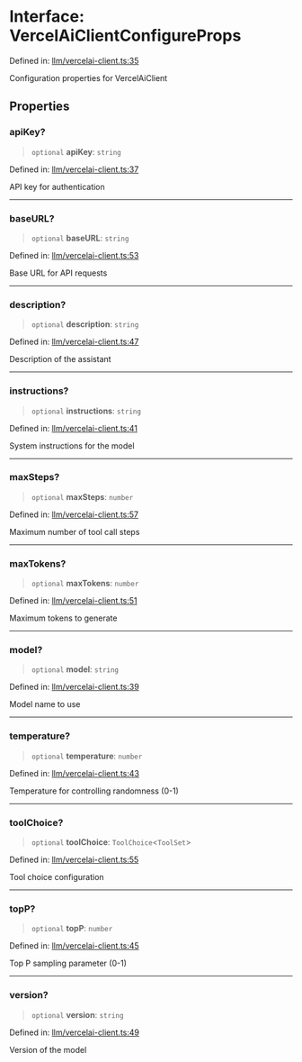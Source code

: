 # Interface: VercelAiClientConfigureProps

Defined in: [llm/vercelai-client.ts:35](https://github.com/GeoDaCenter/openassistant/blob/a5eebdb32e6bf1b6b4eedf634485568edcefaa57/packages/core/src/llm/vercelai-client.ts#L35)

Configuration properties for VercelAiClient

## Properties

### apiKey?

> `optional` **apiKey**: `string`

Defined in: [llm/vercelai-client.ts:37](https://github.com/GeoDaCenter/openassistant/blob/a5eebdb32e6bf1b6b4eedf634485568edcefaa57/packages/core/src/llm/vercelai-client.ts#L37)

API key for authentication

***

### baseURL?

> `optional` **baseURL**: `string`

Defined in: [llm/vercelai-client.ts:53](https://github.com/GeoDaCenter/openassistant/blob/a5eebdb32e6bf1b6b4eedf634485568edcefaa57/packages/core/src/llm/vercelai-client.ts#L53)

Base URL for API requests

***

### description?

> `optional` **description**: `string`

Defined in: [llm/vercelai-client.ts:47](https://github.com/GeoDaCenter/openassistant/blob/a5eebdb32e6bf1b6b4eedf634485568edcefaa57/packages/core/src/llm/vercelai-client.ts#L47)

Description of the assistant

***

### instructions?

> `optional` **instructions**: `string`

Defined in: [llm/vercelai-client.ts:41](https://github.com/GeoDaCenter/openassistant/blob/a5eebdb32e6bf1b6b4eedf634485568edcefaa57/packages/core/src/llm/vercelai-client.ts#L41)

System instructions for the model

***

### maxSteps?

> `optional` **maxSteps**: `number`

Defined in: [llm/vercelai-client.ts:57](https://github.com/GeoDaCenter/openassistant/blob/a5eebdb32e6bf1b6b4eedf634485568edcefaa57/packages/core/src/llm/vercelai-client.ts#L57)

Maximum number of tool call steps

***

### maxTokens?

> `optional` **maxTokens**: `number`

Defined in: [llm/vercelai-client.ts:51](https://github.com/GeoDaCenter/openassistant/blob/a5eebdb32e6bf1b6b4eedf634485568edcefaa57/packages/core/src/llm/vercelai-client.ts#L51)

Maximum tokens to generate

***

### model?

> `optional` **model**: `string`

Defined in: [llm/vercelai-client.ts:39](https://github.com/GeoDaCenter/openassistant/blob/a5eebdb32e6bf1b6b4eedf634485568edcefaa57/packages/core/src/llm/vercelai-client.ts#L39)

Model name to use

***

### temperature?

> `optional` **temperature**: `number`

Defined in: [llm/vercelai-client.ts:43](https://github.com/GeoDaCenter/openassistant/blob/a5eebdb32e6bf1b6b4eedf634485568edcefaa57/packages/core/src/llm/vercelai-client.ts#L43)

Temperature for controlling randomness (0-1)

***

### toolChoice?

> `optional` **toolChoice**: `ToolChoice`\<`ToolSet`\>

Defined in: [llm/vercelai-client.ts:55](https://github.com/GeoDaCenter/openassistant/blob/a5eebdb32e6bf1b6b4eedf634485568edcefaa57/packages/core/src/llm/vercelai-client.ts#L55)

Tool choice configuration

***

### topP?

> `optional` **topP**: `number`

Defined in: [llm/vercelai-client.ts:45](https://github.com/GeoDaCenter/openassistant/blob/a5eebdb32e6bf1b6b4eedf634485568edcefaa57/packages/core/src/llm/vercelai-client.ts#L45)

Top P sampling parameter (0-1)

***

### version?

> `optional` **version**: `string`

Defined in: [llm/vercelai-client.ts:49](https://github.com/GeoDaCenter/openassistant/blob/a5eebdb32e6bf1b6b4eedf634485568edcefaa57/packages/core/src/llm/vercelai-client.ts#L49)

Version of the model
